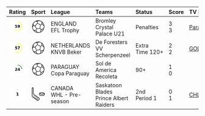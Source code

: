 | Rating                                                                                                                                 | Sport                                                                                                            | League                     | Teams                                     | Status          | Score   | TV Listing                                                                            |
|:---------------------------------------------------------------------------------------------------------------------------------------|:-----------------------------------------------------------------------------------------------------------------|:---------------------------|:------------------------------------------|:----------------|:--------|:--------------------------------------------------------------------------------------|
| <img src="https://raw.githubusercontent.com/BlakeDuncan25/Donut-SVG-Ratings/bac4e4a278175106499642192132b1786a9aec38/59.svg" alt="59"> | <img src="https://raw.githubusercontent.com/BlakeDuncan25/Donut-SVG-Ratings/master/soccer.png" alt="Soccer">     | ENGLAND<br>EFL Trophy      | Bromley<br>Crystal Palace U21             | Penalties       | 3<br>3  | <a href="https://www.paramountplus.com/shows/english-football-league/">Paramount+</a> |
| <img src="https://raw.githubusercontent.com/BlakeDuncan25/Donut-SVG-Ratings/bac4e4a278175106499642192132b1786a9aec38/57.svg" alt="57"> | <img src="https://raw.githubusercontent.com/BlakeDuncan25/Donut-SVG-Ratings/master/soccer.png" alt="Soccer">     | NETHERLANDS<br>KNVB Beker  | De Foresters<br>VV Scherpenzeel           | Extra Time 120+ | 2<br>2  | <a href="https://watch.fanatiz.com/calendar">GOLTV</a>                                |
| <img src="https://raw.githubusercontent.com/BlakeDuncan25/Donut-SVG-Ratings/bac4e4a278175106499642192132b1786a9aec38/24.svg" alt="24"> | <img src="https://raw.githubusercontent.com/BlakeDuncan25/Donut-SVG-Ratings/master/soccer.png" alt="Soccer">     | PARAGUAY<br>Copa Paraguay  | Sol de America<br>Recoleta                | 90+             | 1<br>0  | <a href="#N/A"></a>                                                                   |
| <img src="https://raw.githubusercontent.com/BlakeDuncan25/Donut-SVG-Ratings/bac4e4a278175106499642192132b1786a9aec38/1.svg" alt="1">   | <img src="https://raw.githubusercontent.com/BlakeDuncan25/Donut-SVG-Ratings/master/hockey.png" alt="Ice Hockey"> | CANADA<br>WHL - Pre-season | Saskatoon Blades<br>Prince Albert Raiders | 2nd Period 1    | 0<br>1  | <a href="https://watch.chl.ca/whl_chl">CHL TV</a>                                     |